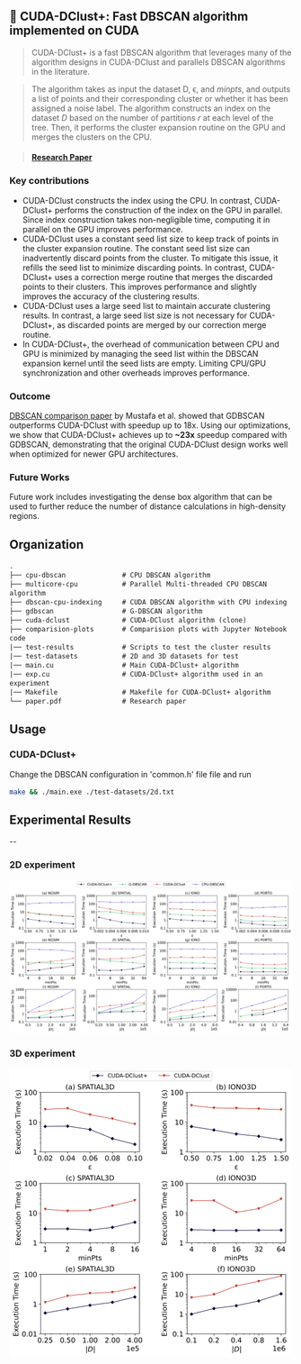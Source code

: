 ## 🌟 CUDA-DClust+: Fast DBSCAN algorithm implemented on CUDA

> CUDA-DClust+ is a fast DBSCAN algorithm that leverages many of the algorithm designs in CUDA-DClust and parallels DBSCAN algorithms in the literature.

> The algorithm takes as input the dataset D, ϵ, and <em>minpts</em>, and outputs a list of points and their corresponding cluster or whether it has been assigned a noise label. The algorithm constructs an index on the dataset $D$ based on the number of partitions $r$ at each level of the tree. Then, it performs the cluster expansion routine on the GPU and merges the clusters on the CPU.

> #### [Research Paper](./paper.pdf)

### Key contributions

- CUDA-DClust constructs the index using the CPU. In contrast, CUDA-DClust+ performs the construction of the index on the GPU in parallel. Since index construction takes non-negligible time, computing it in parallel on the GPU improves performance.
- CUDA-DClust uses a constant seed list size to keep track of points in the cluster expansion routine. The constant seed list size can inadvertently discard points from the cluster. To mitigate this issue, it refills the seed list to minimize discarding points. In contrast, CUDA-DClust+ uses a correction merge routine that merges the discarded points to their clusters. This improves performance and slightly improves the accuracy of the clustering results.
- CUDA-DClust uses a large seed list to maintain accurate clustering results. In contrast, a large seed list size is not necessary for CUDA-DClust+, as discarded points are merged by our correction merge routine.
- In CUDA-DClust+, the overhead of communication between CPU and GPU is minimized by managing the seed list within the DBSCAN expansion kernel until the seed lists are empty. Limiting CPU/GPU synchronization and other overheads improves performance.

### Outcome

[DBSCAN comparison paper](https://ieeexplore.ieee.org/document/9006169) by Mustafa et al. showed that GDBSCAN outperforms CUDA-DClust with speedup up to 18x. Using our optimizations, we show that CUDA-DClust+ achieves up to **~23x** speedup compared with GDBSCAN, demonstrating that the original CUDA-DClust design works well when optimized for newer GPU architectures.

### Future Works

Future work includes investigating the dense box algorithm that can be used to further reduce the number of distance calculations in high-density regions.

## Organization

    .
    ├── cpu-dbscan              # CPU DBSCAN algorithm
    ├── multicore-cpu           # Parallel Multi-threaded CPU DBSCAN algorithm
    ├── dbscan-cpu-indexing     # CUDA DBSCAN algorithm with CPU indexing
    ├── gdbscan                 # G-DBSCAN algorithm
    ├── cuda-dclust             # CUDA-DClust algorithm (clone)
    ├── comparision-plots       # Comparision plots with Jupyter Notebook code
    |── test-results            # Scripts to test the cluster results
    |── test-datasets           # 2D and 3D datasets for test
    |── main.cu                 # Main CUDA-DClust+ algorithm
    |── exp.cu                  # CUDA-DClust+ algorithm used in an experiment
    |── Makefile                # Makefile for CUDA-DClust+ algorithm
    └── paper.pdf               # Research paper

## Usage

### CUDA-DClust+

Change the DBSCAN configuration in 'common.h' file file and run

```bash
make && ./main.exe ./test-datasets/2d.txt
```

## Experimental Results

--

### 2D experiment

![2d Experiment](./comparision-plots/2d_all_experiments.png)

### 3D experiment

![3d Experiment](./comparision-plots/3d_all_experiments.png)
